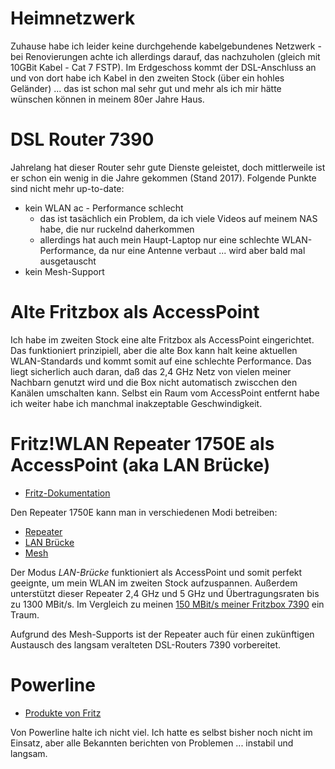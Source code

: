# Heimnetzwerk
Zuhause habe ich leider keine durchgehende kabelgebundenes Netzwerk - bei Renovierungen achte ich allerdings darauf, das nachzuholen (gleich mit 10GBit Kabel - Cat 7 FSTP). Im Erdgeschoss kommt der DSL-Anschluss an und von dort habe ich Kabel in den zweiten Stock (über ein hohles Geländer) ... das ist schon mal sehr gut und mehr als ich mir hätte wünschen können in meinem 80er Jahre Haus.

# DSL Router 7390
Jahrelang hat dieser Router sehr gute Dienste geleistet, doch mittlerweile ist er schon ein wenig in die Jahre gekommen (Stand 2017). Folgende Punkte sind nicht mehr up-to-date:

* kein WLAN ac - Performance schlecht
  * das ist tasächlich ein Problem, da ich viele Videos auf meinem NAS habe, die nur ruckelnd daherkommen
  * allerdings hat auch mein Haupt-Laptop nur eine schlechte WLAN-Performance, da nur eine Antenne verbaut ... wird aber bald mal ausgetauscht
* kein Mesh-Support

# Alte Fritzbox als AccessPoint
Ich habe im zweiten Stock eine alte Fritzbox als AccessPoint eingerichtet. Das funktioniert prinzipiell, aber die alte Box kann halt keine aktuellen WLAN-Standards und kommt somit auf eine schlechte Performance. Das liegt sicherlich auch daran, daß das 2,4 GHz Netz von vielen meiner Nachbarn genutzt wird und die Box nicht automatisch zwiscchen den Kanälen umschalten kann. Selbst ein Raum vom AccessPoint entfernt habe ich weiter habe ich manchmal inakzeptable Geschwindigkeit.

# Fritz!WLAN Repeater 1750E als AccessPoint (aka LAN Brücke)
* [Fritz-Dokumentation](https://avm.de/service/fritzwlan/fritzwlan-repeater-1750e/wissensdatenbank/publication/show/903_FRITZ-WLAN-Repeater-per-LAN-mit-Router-z-B-FRITZ-Box-verbinden/)

Den Repeater 1750E kann man in verschiedenen Modi betreiben:

* [Repeater](https://avm.de/service/fritzwlan/fritzwlan-repeater-1750e/wissensdatenbank/publication/show/194_FRITZ-WLAN-Repeater-per-WLAN-mit-Router-z-B-FRITZ-Box-verbinden/)
* [LAN Brücke](https://avm.de/service/fritzwlan/fritzwlan-repeater-1750e/wissensdatenbank/publication/show/903_FRITZ-WLAN-Repeater-per-LAN-mit-Router-z-B-FRITZ-Box-verbinden/)
* [Mesh](https://avm.de/service/fritzos-690/faqs/welche-fritz-produkte-unterstuetzen-wlan-mesh/)

Der Modus *LAN-Brücke* funktioniert als AccessPoint und somit perfekt geeignte, um mein WLAN im zweiten Stock aufzuspannen. Außerdem unterstützt dieser Repeater 2,4 GHz und 5 GHz und Übertragungsraten bis zu 1300 MBit/s. Im Vergleich zu meinen [150 MBit/s meiner Fritzbox 7390](https://avm.de/service/fritzbox/fritzbox-7390/wissensdatenbank/publication/show/514_WLAN-Verbindungen-langsam-geringe-Datenrate/) ein Traum.

Aufgrund des Mesh-Supports ist der Repeater auch für einen zukünftigen Austausch des langsam veralteten DSL-Routers 7390 vorbereitet.

# Powerline
* [Produkte von Fritz](https://avm.de/produkte/fritzpowerline/)

Von Powerline halte ich nicht viel. Ich hatte es selbst bisher noch nicht im Einsatz, aber alle Bekannten berichten von Problemen ... instabil und langsam. 